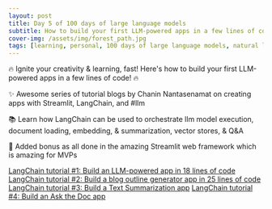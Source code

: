 ```yaml
---
layout: post
title: Day 5 of 100 days of large language models
subtitle: How to build your first LLM-powered apps in a few lines of code!
cover-img: /assets/img/forest_path.jpg
tags: [learning, personal, 100 days of large language models, natural language processing, machine learning, artificial intelligence]
---
```

🔥 Ignite your creativity & learning, fast! Here's how to build your first LLM-powered apps in a few lines of code! 🔥

✨ Awesome series of tutorial blogs by Chanin Nantasenamat on creating apps with Streamlit, LangChain, and #llm

📚 Learn how LangChain can be used to orchestrate llm model execution, document loading, embedding, & summarization, vector stores, & Q&A

🤩 Added bonus as all done in the amazing Streamlit web framework which is amazing for MVPs

[LangChain tutorial #1: Build an LLM-powered app in 18 lines of code](https://blog.streamlit.io/langchain-tutorial-1-build-an-llm-powered-app-in-18-lines-of-code/)
[LangChain tutorial #2: Build a blog outline generator app in 25 lines of code](https://blog.streamlit.io/langchain-tutorial-2-build-a-blog-outline-generator-app-in-25-lines-of-code/)
[LangChain tutorial #3: Build a Text Summarization app](https://blog.streamlit.io/langchain-tutorial-3-build-a-text-summarization-app/)
[LangChain tutorial #4: Build an Ask the Doc app](https://blog.streamlit.io/langchain-tutorial-4-build-an-ask-the-doc-app/)